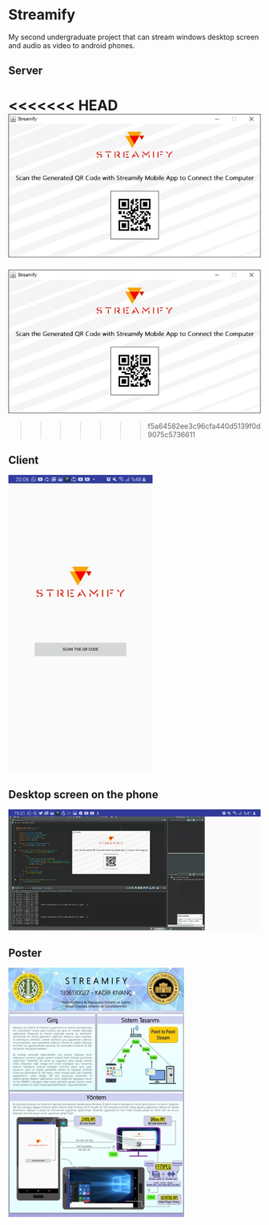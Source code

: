 # Streamify

My second undergraduate project that can stream windows desktop screen and audio as video to android phones.

## Server

<<<<<<< HEAD
![alt text](https://github.com/kivanckadir/streamify/blob/master/screenshots/server.JPG)
=======
![alt text](https://github.com/kivanckadir/streamify/blob/master/screenshots/server.jpg)
>>>>>>> f5a64582ee3c96cfa440d5139f0d9075c5736611

## Client

![alt text](https://github.com/kivanckadir/streamify/blob/master/screenshots/client.jpg)

## Desktop screen on the phone

![alt text](https://github.com/kivanckadir/streamify/blob/master/screenshots/gif.gif)

## Poster

![alt text](https://github.com/kivanckadir/streamify/blob/master/screenshots/poster.jpg)